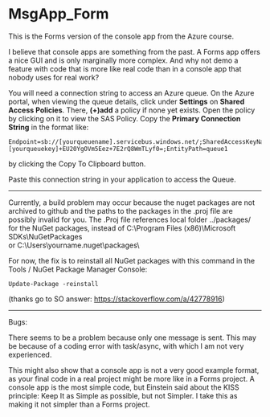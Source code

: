 ﻿# MsgApp_Form

This is the Forms version of the console app from the Azure course.

I believe that console apps are something from the past.
A Forms app offers a nice GUI and is only marginally more complex.
And why not demo a feature with code that is more like real code 
than in a console app that nobody uses for real work?

You will need a connection string to access an Azure queue.
On the Azure portal, when viewing the queue details,
click under **Settings** on **Shared Access Policies**.
There, **(+)add** a policy if none yet exists.
Open the policy by clicking on it to view the SAS Policy.
Copy the **Primary Connection String** in the format like:

```
Endpoint=sb://[yourqueuename].servicebus.windows.net/;SharedAccessKeyName=mypolicy;SharedAccessKey=[yourqueuekey]+EU20YgOVm5Eez+7E2rQ8WmTLyf0=;EntityPath=queue1
```

by clicking the Copy To Clipboard button.

Paste this connection string in your application to access the Queue.

------------------
Currently, a build problem may occur because the nuget packages are not archived to github
and the paths to the packages in the .proj file are possibly invalid for you.
The .Proj file references local folder ../packages/ for the NuGet packages, 
instead of C:\Program Files (x86)\Microsoft SDKs\NuGetPackages\
or C:\Users\yourname\.nuget\packages\

For now, the fix is to reinstall all NuGet packages with this command in the Tools / NuGet Package Manager Console:

```
Update-Package -reinstall
```

(thanks go to SO answer: https://stackoverflow.com/a/42778916)


--------------------
Bugs:

There seems to be a problem because only one message is sent. 
This may be because of a coding error with task/async, 
with which I am not very experienced.

This might also show that a console app is not a very good example format,
as your final code in a real project might be more like in a Forms project.
A console app is the most simple code, but Einstein said about the KISS principle:
Keep It as Simple as possible, but not Simpler.
I take this as making it not simpler than a Forms project.
